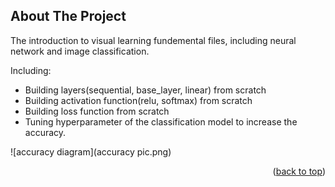 <!-- Improved compatibility of back to top link: See: https://github.com/othneildrew/Best-README-Template/pull/73 -->
<a name="readme-top"></a>
<!--
*** Thanks for checking out the Best-README-Template. If you have a suggestion
*** that would make this better, please fork the repo and create a pull request
*** or simply open an issue with the tag "enhancement".
*** Don't forget to give the project a star!
*** Thanks again! Now go create something AMAZING! :D
-->



<!-- PROJECT SHIELDS -->
<!--
*** I'm using markdown "reference style" links for readability.
*** Reference links are enclosed in brackets [ ] instead of parentheses ( ).
*** See the bottom of this document for the declaration of the reference variables
*** for contributors-url, forks-url, etc. This is an optional, concise syntax you may use.
*** https://www.markdownguide.org/basic-syntax/#reference-style-links
-->


<!-- ABOUT THE PROJECT -->
## About The Project



The introduction to visual learning fundemental files, including neural network and image classification.

Including:
* Building layers(sequential, base_layer, linear) from scratch
* Building activation function(relu, softmax) from scratch
* Building loss function from scratch
* Tuning hyperparameter of the classification model to increase the accuracy.

![accuracy diagram](accuracy pic.png)




<p align="right">(<a href="#readme-top">back to top</a>)</p>


